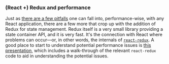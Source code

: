 ### (React +) Redux and performance

Just as [there are a few pitfalls](../react/performance.md) one can fall into, performance-wise, with any React application, there are a few more that crop up with the addition of Redux for state management. Redux itself is a very small library providing a state container API, and it is very fast. It's the connection with React where problems can occur—or, in other words, the internals of [`react-redux`](https://github.com/reactjs/react-redux 'GitHub: react-redux'). A good place to start to understand potential performance issues is [this presentation](http://somebody32.github.io/high-performance-redux/ 'High-performance redux'), which includes a walk-through of the relevant `react-redux` code to aid in understanding the potential issues.
